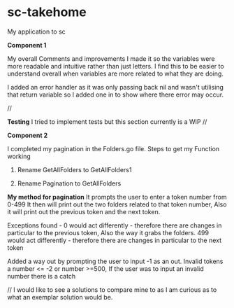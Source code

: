 # sc-takehome
My application to sc

**Component 1**

My overall Comments and improvements
I made it so the variables were more readable and intuitive rather than just letters. 
I find this to be easier to understand overall when variables are more related to what they are doing.

I added an error handler as it was only passing back nil and wasn't utilising that return variable so I added one in to show where there error may occur.

//

**Testing**
I tried to implement tests but this section currently is a WIP
//

**Component 2**

I completed my pagination in the Folders.go file.
Steps to get my Function working

1. Rename GetAllFolders to GetAllFolders1

2. Rename Pagination to GetAllFolders

**My method for pagination**
It prompts the user to enter a token number from 0-499
It then will print out the two folders related to that token number, Also it will print out the previous token and the next token.

Exceptions found -
0 would act differently - therefore there are changes in particular to the previous token, Also the way it grabs the folders.
499 would act differently - therefore there are changes in particular to the next token

Added a way out by prompting the user to input -1 as an out. 
Invalid tokens a number <= -2 or number >=500, If the user was to input an invalid number there is a catch 

//
I would like to see a solutions to compare mine to as I am curious as to what an exemplar solution would be.
